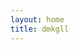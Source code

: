 ```yaml
---
layout: home
title: dmkgll
---
```


<style>ul {
    padding-inline-start: 0;
    list-style: none;
}
### Pages

- [Meta](/)
- [Mailing List](/)

### Blog 

<ul class="posts">
{% for post in site.posts %}
<li><span>{{ post.date | date_to_string }}:</span> <a href="{{ post.url }}" title="{{ post.title }}">{{ post.title }}</a></li>
 {% endfor %}
</ul>
 
 ### Meta
 
 - Twitter: [@dmkgll](https://twitter.com/dmkgll)
 - GitHub: [@dmkgll](https://github.com/dmkgll)
 - Email: [dmkgll@protonmail.ch](/)
